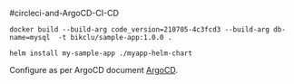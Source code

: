 #circleci-and-ArgoCD-CI-CD

```docker build --build-arg code_version=210705-4c3fcd3 --build-arg db-name=mysql  -t bikclu/sample-app:1.0.0 .```

```helm install my-sample-app ./myapp-helm-chart``` 

Configure as per ArgoCD document [ArgoCD](https://argo-cd.readthedocs.io/en/stable/).
